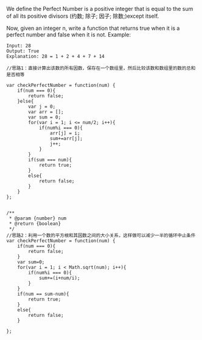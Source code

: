 We define the Perfect Number is a positive integer that is equal to the sum of all its positive divisors (约数; 除子; 因子; 除数;)except itself.

Now, given an integer n, write a function that returns true when it is a perfect number and false when it is not.
Example:
```
Input: 28
Output: True
Explanation: 28 = 1 + 2 + 4 + 7 + 14
```

```
//思路1：直接计算出该数的所有因数，保存在一个数组里，然后比较该数和数组里的数的总和是否相等

var checkPerfectNumber = function(num) {
    if(num === 0){
        return false;
    }else{
        var j = 0;
        var arr = [];
        var sum = 0;
        for(var i = 1; i <= num/2; i++){
            if(num%i === 0){
                arr[j] = i;
                sum+=arr[j];
                j++;
            }
        }
        if(sum === num){
            return true;
        }
        else{
            return false;
        }
    }
};


```


```
/**
 * @param {number} num
 * @return {boolean}
 */
//思路2：利用一个数的平方根和其因数之间的大小关系，这样做可以减少一半的循环中止条件
var checkPerfectNumber = function(num) {
    if(num === 0){
        return false;
    }
    var sum=0;
    for(var i = 1; i < Math.sqrt(num); i++){
        if(num%i === 0){
            sum+=(i+num/i);
        }
    }
    if(num == sum-num){
        return true;
    }
    else{
        return false;
    }

};
```